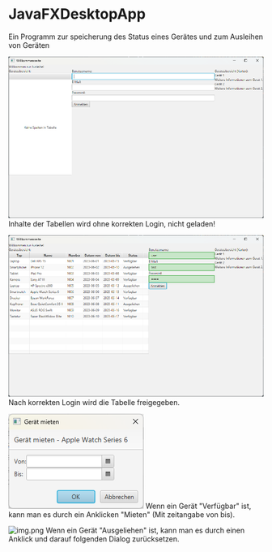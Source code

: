 # JavaFXDesktopApp

Ein Programm zur speicherung des Status eines Gerätes und zum Ausleihen von Geräten

![img.png](withoutLogin.png)
Inhalte der Tabellen wird ohne korrekten Login, nicht geladen!

![img.png](withLogin.png)
Nach korrekten Login wird die Tabelle freigegeben.

![img.png](zeitangabe.png)
Wenn ein Gerät "Verfügbar" ist, kann man es durch ein Anklicken "Mieten" (Mit zeitangabe von bis).

![img.png](eintragZurücksetzen.png)
Wenn ein Gerät "Ausgeliehen" ist, kann man es durch einen Anklick und darauf folgenden Dialog zurücksetzen.